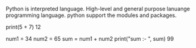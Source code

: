 Python is interpreted language.
High-level and general purpose lanuange programming language.
python support the modules and packages.

print(5 + 7)
12

num1 = 34
num2 = 65
sum = num1 + num2
print("sum :- ", sum)
99
